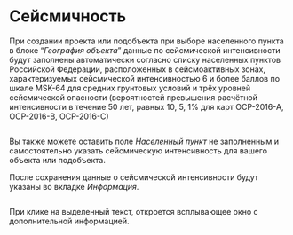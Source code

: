 # Сейсмичность

При создании проекта или подобъекта при выборе населенного пункта в блоке “_География объекта_” данные по сейсмической интенсивности будут заполнены автоматически согласно списку населенных пунктов Российской Федерации, расположенных в сейсмоактивных зонах, характеризуемых сейсмической интенсивностью 6 и более баллов по шкале MSK-64 для средних грунтовых условий и трёх уровней сейсмической опасности (вероятностей превышения расчётной интенсивности в течение 50 лет, равных 10, 5, 1% для карт ОСР-2016-А, ОСР-2016-В, ОСР-2016-С)

<figure><img src="../../gitbookassets/image (240).png" alt=""><figcaption></figcaption></figure>

Вы также можете оставить поле _Населенный пункт_ не заполненным и самостоятельно указать сейсмическую интенсивность для вашего объекта или подобъекта.

После сохранения данные о сейсмической интенсивности будут указаны во вкладке _Информация_.

<figure><img src="../../gitbookassets/image (241).png" alt=""><figcaption></figcaption></figure>

При клике на выделенный текст, откроется всплывающее окно с дополнительной информацией.

<figure><img src="../../gitbookassets/image (242).png" alt=""><figcaption></figcaption></figure>
